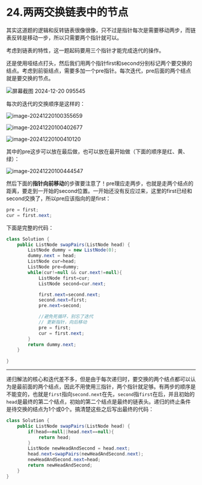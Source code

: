 # 24.两两交换链表中的节点

其实这道题的逻辑和反转链表很像很像，只不过是指针每次是需要移动两步，而链表反转是移动一步，所以只需要两个指针就可以。

考虑到链表的特性，这一题起码要用三个指针才能完成迭代的操作。

还是使用哑结点打头，然后我们用两个指针first和second分别标记两个要交换的结点。考虑到前驱结点，需要多加一个pre指针。每次迭代，pre后面的两个结点就是要交换的节点。

![屏幕截图 2024-12-20 095545](https://gitee.com/De1ores/csdn-picture-bed/raw/master/202412201000032.png)

每次的迭代的交换顺序是这样的：

![image-20241220100355659](https://gitee.com/De1ores/csdn-picture-bed/raw/master/202412201003695.png)

![image-20241220100402677](https://gitee.com/De1ores/csdn-picture-bed/raw/master/202412201004708.png)

![image-20241220100410120](https://gitee.com/De1ores/csdn-picture-bed/raw/master/202412201004151.png)

其中的pre这步可以放在最后做，也可以放在最开始做（下面的顺序是红、黄、绿）：

![image-20241220100444547](https://gitee.com/De1ores/csdn-picture-bed/raw/master/202412201004575.png)

然后下面的**指针向前移动**的步骤要注意了！pre理应走两步，也就是走两个结点的距离，要走到一开始的second位置。一开始还没有反应过来，这里的first已经和second交换了，所以pre应该指向的是first：

```java
pre = first;          
cur = first.next;   
```

下面是完整的代码：

```java
class Solution {
    public ListNode swapPairs(ListNode head) {
        ListNode dummy = new ListNode(0);  
        dummy.next = head; 
        ListNode cur=head;
        ListNode pre=dummy;
        while(cur!=null && cur.next!=null){
            ListNode first=cur;
            ListNode second=cur.next;

            first.next=second.next;
            second.next=first;
            pre.next=second;

            //避免死循环，别忘了迭代
            // 更新指针，向后移动  
            pre = first;                  
            cur = first.next;   
        }
        return dummy.next;
    }
    
}
```

---

递归解法的核心和迭代差不多，但是由于每次递归时，要交换的两个结点都可以认为是最前面的两个结点，因此不用使用三指针，两个指针就足够。有两步的顺序是不能变的，也就是`first`指向`second.next`在先，`second`指`first`在后，并且初始的`head`是最终的第二个结点，初始的第二个结点是最终的链表头。递归的终止条件是待交换的结点为1个或0个。搞清楚这些之后写出最终的代码：

```java
class Solution {
    public ListNode swapPairs(ListNode head) {
        if(head==null||head.next==null){
            return head;
        }
        ListNode newHeadAndSecond = head.next;
        head.next=swapPairs(newHeadAndSecond.next);
        newHeadAndSecond.next=head;
        return newHeadAndSecond;
    }
}
```

